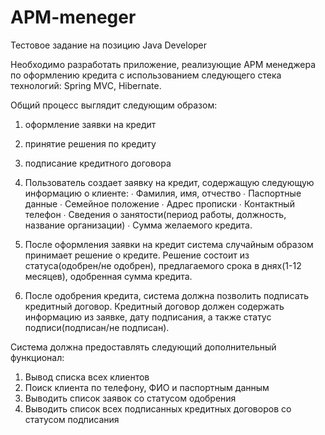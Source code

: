 # APM-meneger
Тестовое задание на позицию Java Developer

Необходимо разработать приложение, реализующие АРМ менеджера по оформлению кредита 
с использованием следующего стека технологий: Spring MVC, Hibernate.  

Общий процесс выглядит следующим образом:
1) оформление заявки на кредит 
2) принятие решения по кредиту
3) подписание кредитного договора

1) Пользователь создает заявку на кредит, содержащую следующую информацию о клиенте: 
∙ Фамилия, имя, отчество
∙ Паспортные данные 
∙ Семейное положение
∙ Адрес прописки
∙ Контактный телефон
∙ Сведения о занятости(период работы, должность, название организации)
∙ Сумма желаемого кредита. 

2) После оформления заявки на кредит система случайным образом принимает решение о кредите. 
Решение состоит из статуса(одобрен/не одобрен), предлагаемого срока в днях(1-12 месяцев),
одобренная сумма кредита. 

3) После одобрения кредита, система должна позволить подписать кредитный договор.
Кредитный договор должен содержать информацию из заявке, 
дату подписания, а также статус подписи(подписан/не подписан).

Система должна предоставлять следующий дополнительный функционал:
1) Вывод списка всех клиентов 
2) Поиск клиента по телефону, ФИО и паспортным данным 
3) Выводить список заявок со статусом одобрения 
4) Выводить список всех подписанных кредитных договоров со статусом подписания
